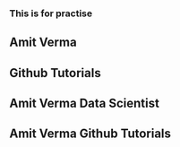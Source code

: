 ### This is for practise 

## Amit Verma

## Github Tutorials


## Amit Verma Data Scientist
## Amit Verma Github Tutorials
